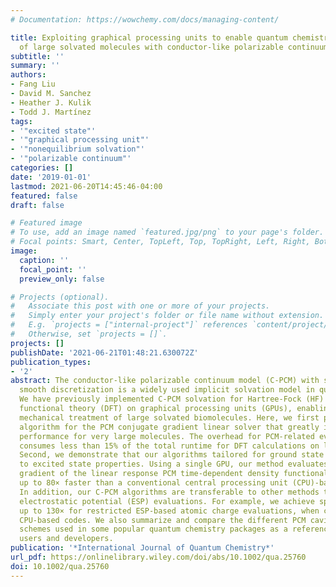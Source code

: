 ```yaml
---
# Documentation: https://wowchemy.com/docs/managing-content/

title: Exploiting graphical processing units to enable quantum chemistry calculation
  of large solvated molecules with conductor-like polarizable continuum models
subtitle: ''
summary: ''
authors:
- Fang Liu
- David M. Sanchez
- Heather J. Kulik
- Todd J. Martínez
tags:
- '"excited state"'
- '"graphical processing unit"'
- '"nonequilibrium solvation"'
- '"polarizable continuum"'
categories: []
date: '2019-01-01'
lastmod: 2021-06-20T14:45:46-04:00
featured: false
draft: false

# Featured image
# To use, add an image named `featured.jpg/png` to your page's folder.
# Focal points: Smart, Center, TopLeft, Top, TopRight, Left, Right, BottomLeft, Bottom, BottomRight.
image:
  caption: ''
  focal_point: ''
  preview_only: false

# Projects (optional).
#   Associate this post with one or more of your projects.
#   Simply enter your project's folder or file name without extension.
#   E.g. `projects = ["internal-project"]` references `content/project/deep-learning/index.md`.
#   Otherwise, set `projects = []`.
projects: []
publishDate: '2021-06-21T01:48:21.630072Z'
publication_types:
- '2'
abstract: The conductor-like polarizable continuum model (C-PCM) with switching/Gaussian
  smooth discretization is a widely used implicit solvation model in quantum chemistry.
  We have previously implemented C-PCM solvation for Hartree-Fock (HF) and density
  functional theory (DFT) on graphical processing units (GPUs), enabling the quantum
  mechanical treatment of large solvated biomolecules. Here, we first propose a GPU-based
  algorithm for the PCM conjugate gradient linear solver that greatly improves the
  performance for very large molecules. The overhead for PCM-related evaluations now
  consumes less than 15% of the total runtime for DFT calculations on large molecules.
  Second, we demonstrate that our algorithms tailored for ground state C-PCM are transferable
  to excited state properties. Using a single GPU, our method evaluates the analytic
  gradient of the linear response PCM time-dependent density functional theory energy
  up to 80× faster than a conventional central processing unit (CPU)-based implementation.
  In addition, our C-PCM algorithms are transferable to other methods that require
  electrostatic potential (ESP) evaluations. For example, we achieve speed-ups of
  up to 130× for restricted ESP-based atomic charge evaluations, when compared to
  CPU-based codes. We also summarize and compare the different PCM cavity discretization
  schemes used in some popular quantum chemistry packages as a reference for both
  users and developers.
publication: '*International Journal of Quantum Chemistry*'
url_pdf: https://onlinelibrary.wiley.com/doi/abs/10.1002/qua.25760
doi: 10.1002/qua.25760
---
```

